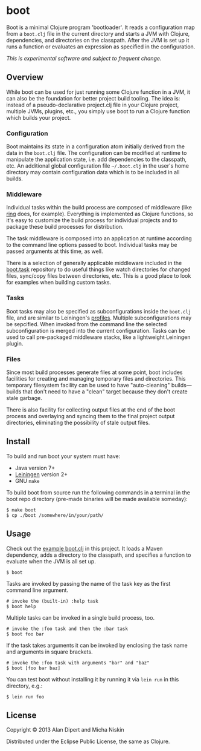# boot

Boot is a minimal Clojure program 'bootloader'.  It reads a
configuration map from a `boot.clj` file in the current directory
and starts a JVM with Clojure, dependencies, and directories
on the classpath. After the JVM is set up it runs a function
or evaluates an expression as specified in the configuration.

*This is experimental software and subject to frequent change.*

## Overview

While boot can be used for just running some Clojure function in a
JVM, it can also be the foundation for better project build tooling.
The idea is: instead of a pseudo-declarative project.clj file in
your Clojure project, multiple JVMs, plugins, etc., you simply use
boot to run a Clojure function which builds your project.

### Configuration

Boot maintains its state in a configuration atom initially
derived from the data in the `boot.clj` file. The configuration
can be modified at runtime to manipulate the application state,
i.e. add dependencies to the classpath, etc. An additional global
configuration file `~/.boot.clj` in the user's home directory may
contain configuration data which is to be included in all builds.

### Middleware

Individual tasks within the build process are composed of middleware
(like [ring](https://github.com/mmcgrana/ring) does, for example).
Everything is implemented as Clojure functions, so it's easy to
customize the build process for individual projects and to package
these build processes for distribution.

The task middleware is composed into an application at runtime
according to the command line options passed to boot. Individual
tasks may be passed arguments at this time, as well.

There is a selection of generally applicable middleware included
in the [boot.task](https://github.com/tailrecursion/boot.task)
repository to do useful things like watch directories for changed
files, sync/copy files between directories, etc. This is a good
place to look for examples when building custom tasks.

### Tasks

Boot tasks may also be specified as subconfigurations inside the
`boot.clj` file, and are similar to Leiningen's
[profiles](https://github.com/technomancy/leiningen/blob/master/doc/PROFILES.md).
Multiple subconfigurations may be sepcified. When invoked
from the command line the selected subconfiguration is merged
into the current configuration. Tasks can be used to call
pre-packaged middleware stacks, like a lightweight Leiningen
plugin.

### Files

Since most build processes generate files at some point, boot
includes facilities for creating and managing temporary files
and directories. This temporary filesystem facility can be used
to have "auto-cleaning" builds&mdash;builds that don't need to have
a "clean" target because they don't create stale garbage.

There is also facility for collecting output files at the end of
the boot process and overlaying and syncing them to the final
project output directories, eliminating the possibility of
stale output files.

## Install

To build and run boot your system must have:
* Java version 7+
* [Leiningen](https://github.com/technomancy/leiningen) version 2+
* GNU `make`

To build boot from source run the following commands in a terminal
in the boot repo directory (pre-made binaries will be made available
someday):

    $ make boot
    $ cp ./boot /somewhere/in/your/path/

## Usage

Check out the [example boot.clj](https://github.com/tailrecursion/boot/blob/master/boot.clj)
in this project.  It loads a Maven dependency, adds a directory
to the classpath, and specifies a function to evaluate when the
JVM is all set up.

    $ boot

Tasks are invoked by passing the name of the task key as the
first command line argument.

    # invoke the (built-in) :help task
    $ boot help

Multiple tasks can be invoked in a single build process, too.

    # invoke the :foo task and then the :bar task
    $ boot foo bar

If the task takes arguments it can be invoked by enclosing the
task name and arguments in square brackets.

    # invoke the :foo task with arguments "bar" and "baz"
    $ boot [foo bar baz]

You can test boot without installing it by running it via `lein run`
in this directory, e.g.:

    $ lein run foo

## License

Copyright © 2013 Alan Dipert and Micha Niskin

Distributed under the Eclipse Public License, the same as Clojure.

